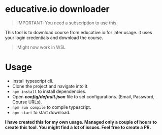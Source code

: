 # educative.io downloader

> IMPORTANT: You need a subscription to use this.

This tool is to download course from educative.io for later usage. It uses your login credentials and download the course.

> Might now work in WSL

# Usage
- Install typescript cli.
- Clone the project and navigate into it.
- `npm install` to install dependencies.
- Open ___config/default.json___ file to set configurations. (Email, Password, Course URLs).
- `npm run compile` to compile typescript.
- `npm start` to start download.

**I have created this for my own usage. Managed only a couple of hours to create this tool. You might find a lot of issues. Feel free to create a PR.**
